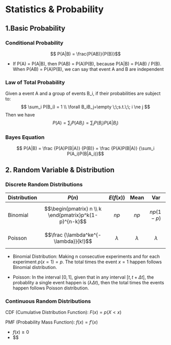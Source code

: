 <script type="text/javascript" src="https://cdn.mathjax.org/mathjax/latest/MathJax.js?config=TeX-AMS_HTML"></script>

# Statistics & Probability
## 1.Basic Probability

### Conditional Probability
$$ P(A|B) = \frac{P(AB)}{P(B)}$$

- If P(A) = P(A|B), then P(AB) = P(A)P(B), because P(A|B) = P(AB) / P(B). When P(AB) = P(A)P(B), we can say that event A and B are independent

### Law of Total Probability
Given a event A and a group of events B_i, if their probabilities are subject to:
$$	\sum_i P(B_i) = 1 \\ \forall B_iB_j=\empty \;\;s.t.\;\; i \ne j $$ 
Then we have 
$$ P(A) = \sum_i P(AB_i) = \sum_iP(B_i)P(A|B_i)$$

### Bayes Equation
$$ P(A|B) = \frac {P(A)P(B|A)} {P(B)} = \frac {P(A)P(B|A)} {\sum_i P(A_i)P(B|A_i)}$$

## 2. Random Variable & Distribution
### Discrete Random Distributions
|Distribution| $P(n)$ | $E(f(x))$| Mean | Var | 
-|-|-|-|-
| Binomial | $$\begin{pmatrix} n \\ k \end{pmatrix}p^k(1-p)^{n-k}$$ | $$np$$ | $$np$$ | $$np(1-p)$$ 
| Poisson | $$\frac {\lambda^ke^{-\lambda}}{k!}$$ | $$\lambda$$ | $$\lambda$$ | $$\lambda$$


- Binomial Distribution: Making n consecutive experiments and for each experiment $p(x=1)=p$. The total times the event $x=1$ happen follows Binomial distribution.

- Poisson: In the interval $[0, 1]$, given that in any interval $[t, t+\Delta t]$, the probablity a single event happen is $(\lambda\Delta t)$, then the total times the events happen follows Poisson distribution.

### Continuous Random Distributions
CDF (Cumulative Distribution Function): $F(x) = p(X<x)$

PMF (Probability Mass Function): $f(x) = f'(x)$

- $f(x)\ge0$
- $$ 

<!--stackedit_data:
eyJoaXN0b3J5IjpbLTI4Njg1NTcyNiwxMjYyNTY4NjMwLC0xND
UzOTk5NzQ0LDEyOTgxMDE5MjQsMTE1Njc3NTcwNiwyMDYyMjkz
MDY5LDMyNzk1Mjg3NSwtMTQxMjM0NjI5NCwtMTY2MzU3MTk5NC
wyNDczODI2NTcsLTQ2MDE5OTA0MiwxNzcwNTkzMDUsLTEzMzUz
MDA5ODRdfQ==
-->